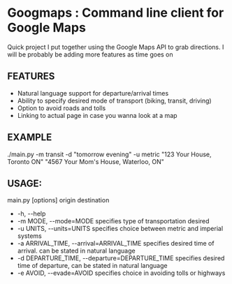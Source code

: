 Googmaps : Command line client for Google Maps
=============

Quick project I put together using the Google Maps API to grab directions. I will be probably be adding more features as time goes on

FEATURES
-------------
- Natural language support for departure/arrival times
- Ability to specify desired mode of transport (biking, transit, driving)
- Option to avoid roads and tolls
- Linking to actual page in case you wanna look at a map


EXAMPLE
-------
./main.py -m transit -d "tomorrow evening" -u metric "123 Your House, Toronto ON" "4567 Your Mom's House, Waterloo, ON" 

USAGE:
--------
main.py [options] origin destination
  * -h, --help 
  * -m MODE, --mode=MODE                            specifies type of transportation desired
  * -u UNITS, --units=UNITS                         specifies choice between metric and imperial systems
  * -a ARRIVAL_TIME, --arrival=ARRIVAL_TIME         specifies desired time of arrival. can be stated in natural language
  * -d DEPARTURE_TIME, --departure=DEPARTURE_TIME   specifies desired time of departure, can be stated in natural language
  * -e AVOID, --evade=AVOID                         specifies choice in avoiding tolls or highways

